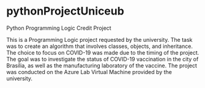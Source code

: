 # pythonProjectUniceub
Python Programming Logic Credit Project

This is a Programming Logic project requested by the university. The task was to create an algorithm that involves classes, objects, and inheritance. The choice to focus on COVID-19 was made due to the timing of the project. The goal was to investigate the status of COVID-19 vaccination in the city of Brasília, as well as the manufacturing laboratory of the vaccine.
The project was conducted on the Azure Lab Virtual Machine provided by the university.

